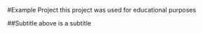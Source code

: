 #Example Project 
this project was used for educational purposes

##Subtitle
above is a subtitle                                              